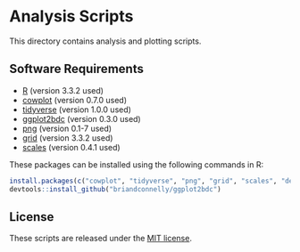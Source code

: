 # Analysis Scripts

This directory contains analysis and plotting scripts.

## Software Requirements

- [R](https://www.r-project.org) (version 3.3.2 used)
- [cowplot](https://cran.r-project.org/package=cowplot) (version 0.7.0 used)
- [tidyverse](https://cran.r-project.org/package=tidyverse) (version 1.0.0 used)
- [ggplot2bdc](https://github.com/briandconnelly/ggplot2bdc/) (version 0.3.0 used)
- [png](https://cran.r-project.org/package=png) (version 0.1-7 used)
- [grid](https://cran.r-project.org/package=grid) (version 3.3.2 used)
- [scales](https://cran.r-project.org/package=scales) (version 0.4.1 used)

These packages can be installed using the following commands in R:

```r
install.packages(c("cowplot", "tidyverse", "png", "grid", "scales", "devtools"))
devtools::install_github("briandconnelly/ggplot2bdc")
```


## License

These scripts are released under the [MIT license](https://opensource.org/licenses/MIT).
